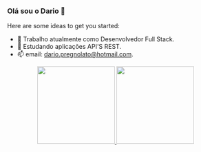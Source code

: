 ### Olá sou o Dario 👋


Here are some ideas to get you started:

- 🔭 Trabalho atualmente como Desenvolvedor Full Stack.
- 🌱 Estudando aplicações API'S REST.
- 📫 email: dario.pregnolato@hotmail.com.

<div align="center">
  <a href="https://github.com/dariopreg">
  <img height="180em" src="https://github-readme-stats.vercel.app/api?username=rafaballerini&show_icons=true&theme=dracula&include_all_commits=true&count_private=true"/>
  <img height="180em" src="https://github-readme-stats.vercel.app/api/top-langs/?username=rafaballerini&layout=compact&langs_count=7&theme=dracula"/>
</div>
